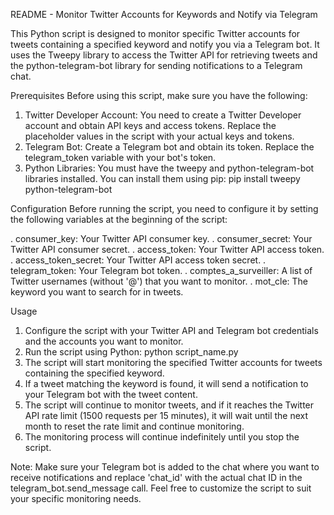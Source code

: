 README - Monitor Twitter Accounts for Keywords and Notify via Telegram

This Python script is designed to monitor specific Twitter accounts for tweets containing a specified keyword and notify you via a Telegram bot. It uses the Tweepy library to access the Twitter API for retrieving tweets and the python-telegram-bot library for sending notifications to a Telegram chat.

Prerequisites
Before using this script, make sure you have the following:

1. Twitter Developer Account: You need to create a Twitter Developer account and obtain API keys and access tokens. Replace the placeholder values in the script with your actual keys and tokens.
2. Telegram Bot: Create a Telegram bot and obtain its token. Replace the telegram_token variable with your bot's token.
3. Python Libraries: You must have the tweepy and python-telegram-bot libraries installed. You can install them using pip:
pip install tweepy python-telegram-bot


Configuration
Before running the script, you need to configure it by setting the following variables at the beginning of the script:

. consumer_key: Your Twitter API consumer key.
. consumer_secret: Your Twitter API consumer secret.
. access_token: Your Twitter API access token.
. access_token_secret: Your Twitter API access token secret.
. telegram_token: Your Telegram bot token.
. comptes_a_surveiller: A list of Twitter usernames (without '@') that you want to monitor.
. mot_cle: The keyword you want to search for in tweets.


Usage
1. Configure the script with your Twitter API and Telegram bot credentials and the accounts you want to monitor.
2. Run the script using Python:
  python script_name.py
3. The script will start monitoring the specified Twitter accounts for tweets containing the specified keyword.
4. If a tweet matching the keyword is found, it will send a notification to your Telegram bot with the tweet content.
5. The script will continue to monitor tweets, and if it reaches the Twitter API rate limit (1500 requests per 15 minutes), it will wait until the next month to reset the rate limit and continue monitoring.
6. The monitoring process will continue indefinitely until you stop the script.

Note: Make sure your Telegram bot is added to the chat where you want to receive notifications and replace 'chat_id' with the actual chat ID in the telegram_bot.send_message call.
Feel free to customize the script to suit your specific monitoring needs.
